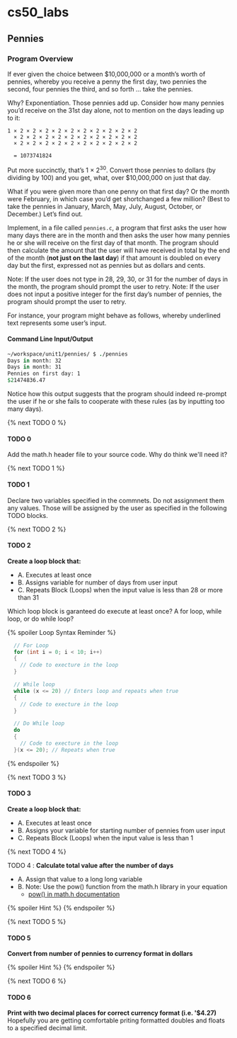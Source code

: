 # cs50_labs
## Pennies

### Program Overview

If ever given the choice between $10,000,000 or a month’s worth of pennies, whereby you receive a penny the first day, two pennies the second, four pennies the third, and so forth … take the pennies. 

Why? Exponentiation. Those pennies add up. Consider how many pennies you’d receive on the 31st day alone, not to mention on the days leading up to it:

```
1 × 2 × 2 × 2 × 2 × 2 × 2 × 2 × 2 × 2 × 2
  × 2 × 2 × 2 × 2 × 2 × 2 × 2 × 2 × 2 × 2
  × 2 × 2 × 2 × 2 × 2 × 2 × 2 × 2 × 2 × 2

  = 1073741824
 ```

Put more succinctly, that’s 1 × 2<sup>30</sup>. Convert those pennies to dollars (by dividing by 100) and you get, what, over $10,000,000 on just that day. 

What if you were given more than one penny on that first day? Or the month were February, in which case you’d get shortchanged a few million? (Best to take the pennies in January, March, May, July, August, October, or December.) Let’s find out.

Implement, in a file called `pennies.c`, a program that first asks the user how many days there are in the month and then asks the user how many pennies he or she will receive on the first day of that month. The program should then calculate the amount that the user will have received in total by the end of the month (**not just on the last day**) if that amount is doubled on every day but the first, expressed not as pennies but as dollars and cents. 

Note: If the user does not type in 28, 29, 30, or 31 for the number of days in the month, the program should prompt the user to retry. Note: If the user does not input a positive integer for the first day’s number of pennies, the program should prompt the user to retry.

For instance, your program might behave as follows, whereby underlined text represents some user’s input.

#### Command Line Input/Output 

```csh
~/workspace/unit1/pennies/ $ ./pennies
Days in month: 32
Days in month: 31
Pennies on first day: 1
$21474836.47
```
Notice how this output suggests that the program should indeed re-prompt the user if he or she fails to cooperate with these rules (as by inputting too many days).

{% next TODO 0 %}

#### TODO 0

Add the math.h header file to your source code. Why do think we'll need it? 

{% next TODO 1 %}

#### TODO 1

Declare two variables specified in the commnets. Do not assignment them any values. Those will be assigned by the user as specified in the following TODO blocks. 

{% next TODO 2 %}

#### TODO 2
**Create a loop block that:**
  - A. Executes at least once
  - B. Assigns variable for number of days from user input 
  - C. Repeats Block (Loops) when the input value is less than 28 or more than 31
  
Which loop block is garanteed do execute at least once? A for loop, while loop, or do while loop?

{% spoiler Loop Syntax Reminder %}

```c
  // For Loop
  for (int i = 0; i < 10; i++)
  {
    // Code to execture in the loop 
  }
```

```c
  // While loop 
  while (x <= 20) // Enters loop and repeats when true 
  {
    // Code to execture in the loop 
  }
```

```c
  // Do While loop 
  do 
  {
    // Code to execture in the loop 
  }(x <= 20); // Repeats when true 
```

{% endspoiler %}

{% next TODO 3 %}

#### TODO 3 
**Create a loop block that:**
  - A. Executes at least once
  - B. Assigns your variable for starting number of pennies from user input 
  - C. Repeats Block (Loops) when the input value is less than 1

{% next TODO 4 %}

TODO 4 : 
**Calculate total value after the number of days**
  - A. Assign that value to a long long variable 
  - B. Note: Use the pow() function from the math.h library in your equation
    - [pow() in math.h documentation](https://reference.cs50.net/math/pow)

{% spoiler Hint %}
{% endspoiler %}

{% next TODO 5 %}

#### TODO 5 
**Convert from number of pennies to currency format in dollars**

{% spoiler Hint %}
{% endspoiler %}

{% next TODO 6 %}

#### TODO 6 
**Print with two decimal places for correct currency format (i.e. '$4.27)**
Hopefully you are getting comfortable priting formatted doubles and floats to a specified decimal limit. 


